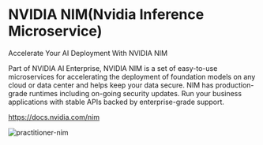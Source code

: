 # NVIDIA NIM(Nvidia Inference Microservice)

Accelerate Your AI Deployment With NVIDIA NIM

Part of NVIDIA AI Enterprise, NVIDIA NIM is a set of easy-to-use microservices for accelerating the deployment of foundation models on any cloud or data center and helps keep your data secure. NIM has production-grade runtimes including on-going security updates. Run your business applications with stable APIs backed by enterprise-grade support.

<https://docs.nvidia.com/nim>

![practitioner-nim](practitioner-nim-1920x1080.png)
